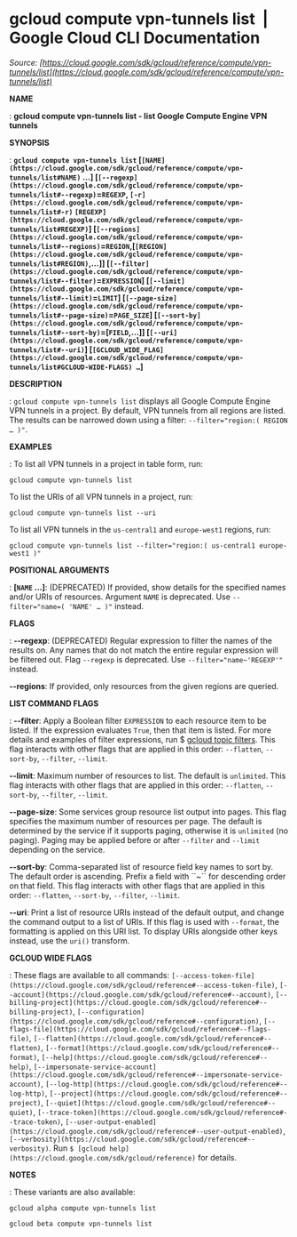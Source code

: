 # gcloud compute vpn-tunnels list  |  Google Cloud CLI Documentation

*Source: [https://cloud.google.com/sdk/gcloud/reference/compute/vpn-tunnels/list](https://cloud.google.com/sdk/gcloud/reference/compute/vpn-tunnels/list)*

**NAME**

: **gcloud compute vpn-tunnels list - list Google Compute Engine VPN tunnels**

**SYNOPSIS**

: **`gcloud compute vpn-tunnels list` [`[NAME](https://cloud.google.com/sdk/gcloud/reference/compute/vpn-tunnels/list#NAME)` …] [`[--regexp](https://cloud.google.com/sdk/gcloud/reference/compute/vpn-tunnels/list#--regexp)`=`REGEXP`, `[-r](https://cloud.google.com/sdk/gcloud/reference/compute/vpn-tunnels/list#-r)` `[REGEXP](https://cloud.google.com/sdk/gcloud/reference/compute/vpn-tunnels/list#REGEXP)`] [`[--regions](https://cloud.google.com/sdk/gcloud/reference/compute/vpn-tunnels/list#--regions)`=`REGION`,[`[REGION](https://cloud.google.com/sdk/gcloud/reference/compute/vpn-tunnels/list#REGION)`,…]] [`[--filter](https://cloud.google.com/sdk/gcloud/reference/compute/vpn-tunnels/list#--filter)`=`EXPRESSION`] [`[--limit](https://cloud.google.com/sdk/gcloud/reference/compute/vpn-tunnels/list#--limit)`=`LIMIT`] [`[--page-size](https://cloud.google.com/sdk/gcloud/reference/compute/vpn-tunnels/list#--page-size)`=`PAGE_SIZE`] [`[--sort-by](https://cloud.google.com/sdk/gcloud/reference/compute/vpn-tunnels/list#--sort-by)`=[`FIELD`,…]] [`[--uri](https://cloud.google.com/sdk/gcloud/reference/compute/vpn-tunnels/list#--uri)`] [`[GCLOUD_WIDE_FLAG](https://cloud.google.com/sdk/gcloud/reference/compute/vpn-tunnels/list#GCLOUD-WIDE-FLAGS) …`]**

**DESCRIPTION**

: `gcloud compute vpn-tunnels list` displays all Google Compute Engine
VPN tunnels in a project.
By default, VPN tunnels from all regions are listed. The results can be narrowed
down using a filter: `--filter="region:( REGION … )"`.

**EXAMPLES**

: To list all VPN tunnels in a project in table form, run:

```
gcloud compute vpn-tunnels list
```

To list the URIs of all VPN tunnels in a project, run:

```
gcloud compute vpn-tunnels list --uri
```

To list all VPN tunnels in the ``us-central1``
and ``europe-west1`` regions, run:

```
gcloud compute vpn-tunnels list --filter="region:( us-central1 europe-west1 )"
```

**POSITIONAL ARGUMENTS**

: **[`NAME` …]**:
(DEPRECATED) If provided, show details for the specified names and/or URIs of
resources.
Argument `NAME` is deprecated. Use `--filter="name=( 'NAME'
… )"` instead.

**FLAGS**

: **--regexp**:
(DEPRECATED) Regular expression to filter the names of the results on. Any names
that do not match the entire regular expression will be filtered out.
Flag `--regexp` is deprecated. Use
`--filter="name~'REGEXP'"` instead.

**--regions**:
If provided, only resources from the given regions are queried.

**LIST COMMAND FLAGS**

: **--filter**:
Apply a Boolean filter `EXPRESSION` to each resource item
to be listed. If the expression evaluates `True`, then that item is
listed. For more details and examples of filter expressions, run $ [gcloud topic filters](https://cloud.google.com/sdk/gcloud/reference/topic/filters). This flag
interacts with other flags that are applied in this order:
`--flatten`, `--sort-by`, `--filter`,
`--limit`.

**--limit**:
Maximum number of resources to list. The default is `unlimited`. This
flag interacts with other flags that are applied in this order:
`--flatten`, `--sort-by`, `--filter`,
`--limit`.

**--page-size**:
Some services group resource list output into pages. This flag specifies the
maximum number of resources per page. The default is determined by the service
if it supports paging, otherwise it is `unlimited` (no paging).
Paging may be applied before or after `--filter` and
`--limit` depending on the service.

**--sort-by**:
Comma-separated list of resource field key names to sort by. The default order
is ascending. Prefix a field with ``~´´ for descending order on that
field. This flag interacts with other flags that are applied in this order:
`--flatten`, `--sort-by`, `--filter`,
`--limit`.

**--uri**:
Print a list of resource URIs instead of the default output, and change the
command output to a list of URIs. If this flag is used with
`--format`, the formatting is applied on this URI list. To display
URIs alongside other keys instead, use the `uri()` transform.

**GCLOUD WIDE FLAGS**

: These flags are available to all commands: `[--access-token-file](https://cloud.google.com/sdk/gcloud/reference#--access-token-file)`,
`[--account](https://cloud.google.com/sdk/gcloud/reference#--account)`, `[--billing-project](https://cloud.google.com/sdk/gcloud/reference#--billing-project)`,
`[--configuration](https://cloud.google.com/sdk/gcloud/reference#--configuration)`,
`[--flags-file](https://cloud.google.com/sdk/gcloud/reference#--flags-file)`,
`[--flatten](https://cloud.google.com/sdk/gcloud/reference#--flatten)`, `[--format](https://cloud.google.com/sdk/gcloud/reference#--format)`, `[--help](https://cloud.google.com/sdk/gcloud/reference#--help)`, `[--impersonate-service-account](https://cloud.google.com/sdk/gcloud/reference#--impersonate-service-account)`,
`[--log-http](https://cloud.google.com/sdk/gcloud/reference#--log-http)`,
`[--project](https://cloud.google.com/sdk/gcloud/reference#--project)`, `[--quiet](https://cloud.google.com/sdk/gcloud/reference#--quiet)`, `[--trace-token](https://cloud.google.com/sdk/gcloud/reference#--trace-token)`, `[--user-output-enabled](https://cloud.google.com/sdk/gcloud/reference#--user-output-enabled)`,
`[--verbosity](https://cloud.google.com/sdk/gcloud/reference#--verbosity)`.
Run `$ [gcloud help](https://cloud.google.com/sdk/gcloud/reference)` for details.

**NOTES**

: These variants are also available:

```
gcloud alpha compute vpn-tunnels list
```

```
gcloud beta compute vpn-tunnels list
```